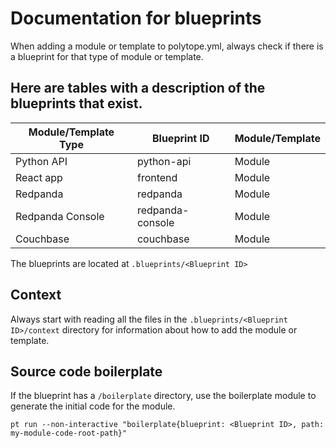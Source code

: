 # Documentation for blueprints

When adding a module or template to polytope.yml, always check if there is a blueprint for that type of module or template. 

## Here are tables with a description of the blueprints that exist. 

| Module/Template Type | Blueprint ID | Module/Template |
|----------------------|--------------|-----------------|
| Python API | python-api | Module |
| React app | frontend | Module |
| Redpanda | redpanda | Module |
| Redpanda Console | redpanda-console | Module |
| Couchbase | couchbase | Module |

The blueprints are located at `.blueprints/<Blueprint ID>`

## Context
Always start with reading all the files in the `.blueprints/<Blueprint ID>/context` directory for information about how to add the module or template. 

## Source code boilerplate
If the blueprint has a `/boilerplate` directory, use the boilerplate module to generate the initial code for the module. 

`pt run --non-interactive "boilerplate{blueprint: <Blueprint ID>, path: my-module-code-root-path}"`
